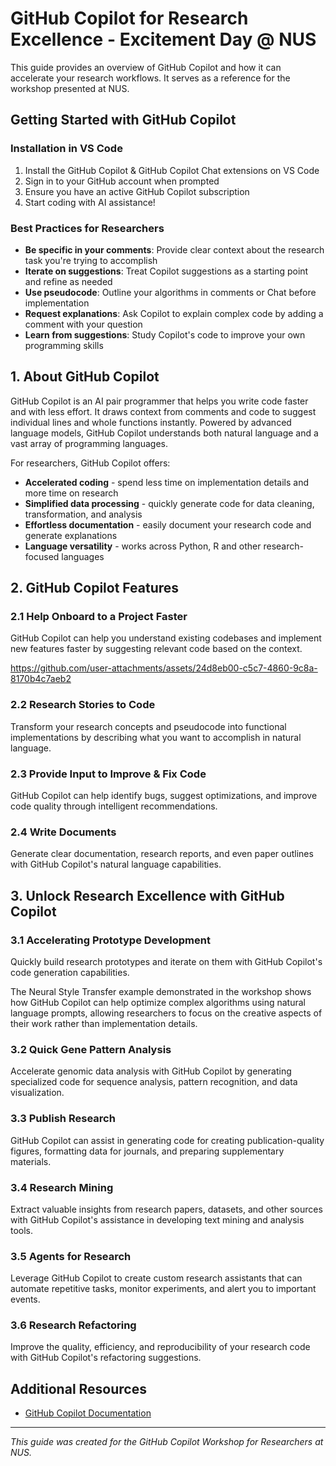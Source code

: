 # GitHub Copilot for Research Excellence - Excitement Day @ NUS

This guide provides an overview of GitHub Copilot and how it can accelerate your research workflows. It serves as a reference for the workshop presented at NUS.

## Getting Started with GitHub Copilot

### Installation in VS Code

1. Install the GitHub Copilot & GitHub Copilot Chat extensions on VS Code
2. Sign in to your GitHub account when prompted
3. Ensure you have an active GitHub Copilot subscription
4. Start coding with AI assistance!

### Best Practices for Researchers

- **Be specific in your comments**: Provide clear context about the research task you're trying to accomplish
- **Iterate on suggestions**: Treat Copilot suggestions as a starting point and refine as needed
- **Use pseudocode**: Outline your algorithms in comments or Chat before implementation
- **Request explanations**: Ask Copilot to explain complex code by adding a comment with your question
- **Learn from suggestions**: Study Copilot's code to improve your own programming skills

## 1. About GitHub Copilot

GitHub Copilot is an AI pair programmer that helps you write code faster and with less effort. It draws context from comments and code to suggest individual lines and whole functions instantly. Powered by advanced language models, GitHub Copilot understands both natural language and a vast array of programming languages.

For researchers, GitHub Copilot offers:

- **Accelerated coding** - spend less time on implementation details and more time on research
- **Simplified data processing** - quickly generate code for data cleaning, transformation, and analysis
- **Effortless documentation** - easily document your research code and generate explanations
- **Language versatility** - works across Python, R and other research-focused languages

## 2. GitHub Copilot Features

### 2.1 Help Onboard to a Project Faster

GitHub Copilot can help you understand existing codebases and implement new features faster by suggesting relevant code based on the context.

<!-- VIDEO PLACEHOLDER: Onboarding to a project demonstration -->


https://github.com/user-attachments/assets/24d8eb00-c5c7-4860-9c8a-8170b4c7aeb2


### 2.2 Research Stories to Code

Transform your research concepts and pseudocode into functional implementations by describing what you want to accomplish in natural language.

<!-- VIDEO PLACEHOLDER: Research stories to code demonstration -->

### 2.3 Provide Input to Improve & Fix Code

GitHub Copilot can help identify bugs, suggest optimizations, and improve code quality through intelligent recommendations.

<!-- VIDEO PLACEHOLDER: Code improvement demonstration 1 -->
<!-- VIDEO PLACEHOLDER: Code improvement demonstration 2 -->

### 2.4 Write Documents

Generate clear documentation, research reports, and even paper outlines with GitHub Copilot's natural language capabilities.

<!-- VIDEO PLACEHOLDER: Documentation writing demonstration -->

## 3. Unlock Research Excellence with GitHub Copilot

### 3.1 Accelerating Prototype Development

Quickly build research prototypes and iterate on them with GitHub Copilot's code generation capabilities.

<!-- VIDEO PLACEHOLDER: Neural Style Transfer model optimization through natural language prompts -->

The Neural Style Transfer example demonstrated in the workshop shows how GitHub Copilot can help optimize complex algorithms using natural language prompts, allowing researchers to focus on the creative aspects of their work rather than implementation details.

### 3.2 Quick Gene Pattern Analysis

Accelerate genomic data analysis with GitHub Copilot by generating specialized code for sequence analysis, pattern recognition, and data visualization.

<!-- VIDEO PLACEHOLDER: Gene pattern analysis demonstration 1 -->
<!-- VIDEO PLACEHOLDER: Gene pattern analysis demonstration 2 -->

### 3.3 Publish Research

GitHub Copilot can assist in generating code for creating publication-quality figures, formatting data for journals, and preparing supplementary materials.

<!-- VIDEO PLACEHOLDER: Research publication assistance demonstration -->

### 3.4 Research Mining

Extract valuable insights from research papers, datasets, and other sources with GitHub Copilot's assistance in developing text mining and analysis tools.

<!-- VIDEO PLACEHOLDER: Research mining demonstration -->

### 3.5 Agents for Research

Leverage GitHub Copilot to create custom research assistants that can automate repetitive tasks, monitor experiments, and alert you to important events.

<!-- VIDEO PLACEHOLDER: Research agents demonstration -->

### 3.6 Research Refactoring

Improve the quality, efficiency, and reproducibility of your research code with GitHub Copilot's refactoring suggestions.

<!-- VIDEO PLACEHOLDER: Research code refactoring demonstration -->


## Additional Resources

- [GitHub Copilot Documentation](https://docs.github.com/en/copilot)

---

*This guide was created for the GitHub Copilot Workshop for Researchers at NUS.*
